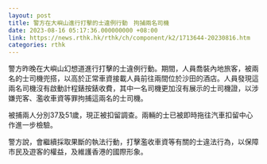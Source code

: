 ```yaml
---
layout: post
title: 警方在大嶼山進行打擊的士違例行動　拘捕兩名司機
date: 2023-08-16 05:17:36.000000000 +08:00
link: https://news.rthk.hk/rthk/ch/component/k2/1713644-20230816.htm
categories: rthk
---
```


警方昨晚在大嶼山幻想道進行打擊的士違例行動。期間，人員喬裝內地旅客，被兩名的士司機兜搭，以高於正常車資接載人員前往兩間位於沙田的酒店。人員發現這兩名司機沒有啟動計程錶按錶收費，其中一名司機更加沒有展示的士司機證，以涉嫌兜客、濫收車資等罪拘捕這兩名的士司機。

被捕兩人分別37及51歲，現正被扣留調查。兩輛的士已被即時拖往汽車扣留中心作進一步檢驗。

警方說，會繼續採取果斷的執法行動，打擊濫收車資等有關的士違法行為，以保障市民及遊客的權益，及維護香港的國際形象。
